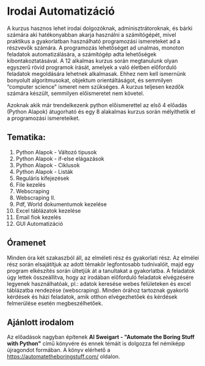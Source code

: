 # Irodai Automatizáció

A kurzus hasznos lehet irodai dolgozóknak, adminisztrátoroknak, és bárki számára aki hatékonyabban akarja használni a számítógépét, mivel praktikus a gyakorlatban használható programozási ismereteket ad a részvevők számára. A programozás lehetőséget ad unalmas, monoton feladatok automatizálására, a számítógép adta lehetőségek kibontakoztatásával. A 12 alkalmas kurzus során megtanulunk olyan egyszerű rövid programok írását, amelyek a való életben előforduló feladatok megoldására lehetnek alkalmasak. Ehhez nem kell ismernünk bonyolult algoritmusokat, objektum orientáltáságot, és semmilyen “computer science" ismeret nem szükséges. A kurzus teljesen kezdők számára készült, semmilyen előismeretet nem követel.

Azoknak akik már trendelkezenk python előismerettel az első 4 előadás (Python Alapok) átugorható és egy 8 alakalmas kurzus során mélyíthetik el a programozási ismereteiket.

## Tematika:
1. Python Alapok - Változó tipusok
2. Python Alapok - if-else elágazások
3. Python Alapok - Ciklusok
4. Python Alapok - Listák
5. Reguláris kifejezések
6. File kezelés
7. Webscraping
8. Webscraping II.
9. Pdf, World dokumentumok kezelése
10. Excel táblázatok kezelése
11. Email fiok kezelés
12. GUI Automatizáció

## Óramenet
Minden óra két szakaszból áll, az elméleti rész és gyakorlati rész. Az elmélei rész során elsajátítjuk az adott témakör legfontosabb tudnivalóit, majd egy program elkészítés során ültetjük át a tanultakat a gyakorlatba. A feladatok úgy lettek összeállítva, hogy az irodában előforduló feladatok elvégzésére legyenek használhatóak, pl.: adatok keresése webes felületeken és excel táblázatba rendezése (webscraping). Minden órához tartoznak gyakorló kérdések és házi feladatok, amik otthon elvégezhetőek és kérdések felmerülése esetén megbeszélhetőek.

## Ajánlott irodalom
Az előadások nagyban építenek **Al Sweigart - "Automate the Boring Stuff with Python"**  című könyvére és ennek témáit is dolgozza fel némiképp újragondot formában. A könyv elérhető a https://automatetheboringstuff.com/ oldalon.
